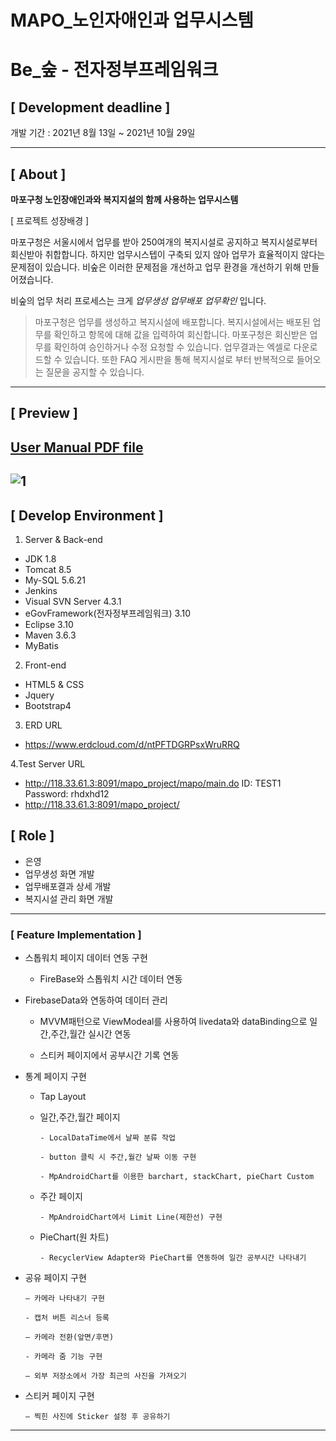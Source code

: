 # MAPO_노인자애인과 업무시스템

# Be_숲 - 전자정부프레임워크

## **[ Development deadline ]**

개발 기간 : 2021년 8월 13일 ~ 2021년 10월 29일

---

## **[ About ]**

**마포구청 노인장애인과와 복지지설의 함께 사용하는 업무시스템**

[ 프로젝트 성장배경 ]

마포구청은 서울시에서 업무를 받아 250여개의 복지시설로 공지하고 복지시설로부터 회신받아 취합합니다.
하지만 업무시스텝이 구축되 있지 않아 업무가 효율적이지 않다는 문제점이 있습니다.
비숲은 이러한 문제점을 개선하고 업무 환경을 개선하기 위해 만들어졌습니다.

비숲의 업무 처리 프로세스는 크게 *업무생성* *업무배포* *업무확인* 입니다.

> 마포구청은 업무를 생성하고 복지시설에 배포합니다.
> 복지시설에서는 배포된 업무를 확인하고 항목에 대해 값을 입력하여 회신합니다.
> 마포구청은 회신받은 업무를 확인하여 승인하거나 수정 요청할 수 있습니다.
> 업무결과는 엑셀로 다운로드할 수 있습니다.
> 또한 FAQ 게시판을 통해 복지시설로 부터 반복적으로 들어오는 질문을 공지할 수 있습니다.

---
## **[ Preview ]**

 [User Manual PDF file](https://github.com/eunyoung56/MAPO_Project/blob/main/UserManual.pdf)
---

![1](https://github.com/eunyoung56/MAPO_Project/blob/main/mapoBusinessSystem.png)
---

## **[ Develop Environment ]**

1. Server & Back-end
 - JDK 1.8   
 - Tomcat 8.5
 - My-SQL 5.6.21
 - Jenkins
 - Visual SVN Server 4.3.1    
 - eGovFramework(전자정부프레임워크) 3.10
 - Eclipse 3.10
 - Maven 3.6.3
 - MyBatis

2. Front-end
- HTML5 & CSS
- Jquery
- Bootstrap4

3. ERD URL
- https://www.erdcloud.com/d/ntPFTDGRPsxWruRRQ

4.Test Server URL
- http://118.33.61.3:8091/mapo_project/mapo/main.do
  ID: TEST1
  Password: rhdxhd12
- http://118.33.61.3:8091/mapo_project/	

## **[ Role ]**

* 은영
 * 업무생성 화면 개발
 * 업무배포결과 상세 개발
 * 복지시설 관리 화면 개발
 
---
### **[ Feature Implementation ]**

- 스톱워치 페이지 데이터 연동 구현

  - FireBase와 스톱워치 시간 데이터 연동 
  
- FirebaseData와 연동하여 데이터 관리

   - MVVM패턴으로 ViewModeal를 사용하여 livedata와 dataBinding으로 일간,주간,월간 실시간 연동
  
   - 스티커 페이지에서 공부시간 기록 연동

- 통계 페이지 구현
    
  - Tap Layout 

  - 일간,주간,월간 페이지
    
        - LocalDataTime에서 날짜 분류 작업 
       
        - button 클릭 시 주간,월간 날짜 이동 구현
       
        - MpAndroidChart를 이용한 barchart, stackChart, pieChart Custom

  - 주간 페이지
 
        - MpAndroidChart에서 Limit Line(제한선) 구현


  - PieChart(원 차트)
 
        - RecyclerView Adapter와 PieChart를 연동하여 일간 공부시간 나타내기

- 공유 페이지 구현

      — 카메라 나타내기 구현
      
      - 캡처 버튼 리스너 등록

      — 카메라 전환(앞면/후면)
      
      - 카메라 줌 기능 구현
      
      — 외부 저장소에서 가장 최근의 사진을 가져오기
      
      
- 스티커 페이지 구현

      — 찍힌 사진에 Sticker 설정 후 공유하기
     
---

